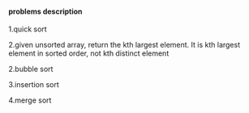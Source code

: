 #### problems description

1.quick sort

2.given unsorted array, return the kth largest element.
It is kth largest element in sorted order, not kth distinct
element

2.bubble sort 

3.insertion sort

4.merge sort



